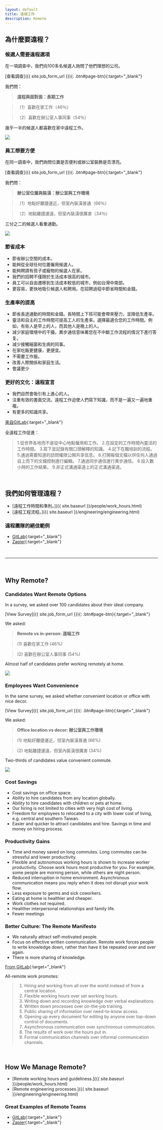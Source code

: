 ```yaml
---
layout: default
title: 遠端工作
description: Remote
---
```


## 為什麼要遠程？

### 候選人需要遠程選項

在一項調查中，我們向100多名候選人詢問了他們理想的公司。

[查看調查]({{ site.job_form_url }}){: .btn#page-btn}{:target="_blank"}


我們問：

> **遠程與面對面：長期工作**

>（1）喜歡在家工作（46％）

>（2）喜歡在辦公室人事同事（54％）

幾乎一半的候選人都喜歡在家中遠程工作。

<a href='https://photos.google.com/share/AF1QipMxsIEq8YerJCd6zmfEUiECgl2EfopQelywUxn5uC1byZcX-KwyqrxhqBWC5sUiag?key=LUFUcy00YWxPNGd1SFZ5THpub3ByZTR0NHVCRkF3&source=ctrlq.org' target="_blank"><img src='https://lh3.googleusercontent.com/06kx9VW65UYz3j6FOYyqaMA3JoorZ9POR9hioF4CcV2SA_aI0zBEa9owLHn0kw3FXtvoJrMrtc0GEg9FIFAjq4A1NdD65ywDwthdCtG69FP2TBNP8L4F4Cjk112RUZbglsgfoNPs9A=w2400' /></a>

### 員工想要方便

在同一調查中，我們詢問位置是否便利或辦公室裝飾是否漂亮。

[查看調查]({{ site.job_form_url }}){: .btn#page-btn}{:target="_blank"}

我們問：

> **辦公室位置與裝潢：辦公室與工作環境**

>（1）地點好離捷運近，但室內裝潢普通（66％）

>（2）地點離捷運遠，但室內裝潢很厲害（34％）

三分之二的候選人看重通勤。

<a href='https://photos.google.com/share/AF1QipP8_u94Y7OcEGkXXecPgg5kx7f74-_YtkhI7IbVFcxynsh5ULxrUgjRs3CJekgVag?key=TWJvUjRncmZpYTV4WjNTRmpzMkIxRHp4eW5hN3NB&source=ctrlq.org' target="_blank"><img src='https://lh3.googleusercontent.com/AOt7BxBzjJgfN2kslLoQlev4tK6g1ILFt4BMZvsQeafIY66qOc53kE3T2AhIjE3te3G18L57jSiBHWG8mRyBsnc503AIKsQN67mCMviOJTrLHBPRbv4zunMv-XFcySvC_FNHP7pzug=w2400' /></a>

### 節省成本

* 節省辦公空間的成本。
* 能夠從全球任何位置僱用候選人。
* 能夠聘請有孩子或寵物的候選人在家。
* 我們的招聘不僅限於生活成本很高的城市。
* 員工可以自由遷移到生活成本較低的城市，例如台灣中南部。
* 更容易，更快地吸引候選人和聘用。在招聘過程中節省時間和金錢。

### 生產率的提高
* 節省長途通勤的時間和金錢。長時間上下班可能會帶來壓力，並降低生產率。
* 靈活和自主的工作時間可提高工人的生產率。選擇最適合您的工作時間。例如，有些人是早上的人，而其他人是晚上的人。
* 減少家庭環境中的干擾。異步通信意味著您在不中斷工作流程的情況下進行答复。
* 減少接觸細菌和生病的同事。
* 在家吃飯更健康，更便宜。
* 不需要工作服。
* 改善人際關係和家庭生活。
* 會議更少

### 更好的文化：遠程宣言
* 我們自然會吸引有上進心的人。
* 注重有效的書面交流。遠程工作迫使人們寫下知識，而不是一遍又一遍地重複。
* 有更多的知識共享。

[來自GitLab](https://about.gitlab.com/company/culture/all-remote/){:target="_blank"}

全遠程工作促進：
> 1.從世界各地而不是從中心地點僱用和工作。
> 2.在設定的工作時間內靈活的工作時間。
> 3.寫下並記錄有關口頭解釋的知識。
> 4.記下在職培訓的流程。
> 5.通過需要知道的訪問權限公開共享信息。
> 6.打開每個文檔以供任何人通過自上而下的文檔控制進行編輯。
> 7.通過同步通信進行異步通信。
> 8.投入數小時的工作結果。
> 9.非正式溝通渠道上的正式溝通渠道。

<br>

## 我們如何管理遠程？

* [遠程工作時間和準則。]({{ site.baseurl }}/people/work_hours.html)
* [遠程工程流程。]({{ site.baseurl }}/engineering/engineering.html)

### 遠程團隊的絕佳範例

* [GitLab](https://about.gitlab.com/company/culture/all-remote/){:target="_blank"}
* [Zapier](https://zapier.com/learn/remote-work/){:target="_blank"}

<br>

---

<br>

## Why Remote?

### Candidates Want Remote Options

In a survey, we asked over 100 candidates about their ideal company. 

[View Survey]({{ site.job_form_url }}){: .btn#page-btn}{:target="_blank"}


We asked:

> **Remote vs in-person: 遠端工作**

> (1) 喜歡在家工作 (46%)

> (2) 喜歡在辦公室人事同事 (54%)

Almost half of candidates prefer working remotely at home.

<a href='https://photos.google.com/share/AF1QipMxsIEq8YerJCd6zmfEUiECgl2EfopQelywUxn5uC1byZcX-KwyqrxhqBWC5sUiag?key=LUFUcy00YWxPNGd1SFZ5THpub3ByZTR0NHVCRkF3&source=ctrlq.org' target="_blank"><img src='https://lh3.googleusercontent.com/06kx9VW65UYz3j6FOYyqaMA3JoorZ9POR9hioF4CcV2SA_aI0zBEa9owLHn0kw3FXtvoJrMrtc0GEg9FIFAjq4A1NdD65ywDwthdCtG69FP2TBNP8L4F4Cjk112RUZbglsgfoNPs9A=w2400' /></a>

### Employees Want Convenience

In the same survey, we asked whether convenient location or office with nice decor.

[View Survey]({{ site.job_form_url }}){: .btn#page-btn}{:target="_blank"}

We asked:

> **Office location vs decor: 辦公室與工作環境**

> (1) 地點好離捷運近，但室內裝潢普通 (66%)

> (2) 地點離捷運遠，但室內裝潢很厲害 (34%)

Two-thirds of candidates value convenient commute.

<a href='https://photos.google.com/share/AF1QipP8_u94Y7OcEGkXXecPgg5kx7f74-_YtkhI7IbVFcxynsh5ULxrUgjRs3CJekgVag?key=TWJvUjRncmZpYTV4WjNTRmpzMkIxRHp4eW5hN3NB&source=ctrlq.org' target="_blank"><img src='https://lh3.googleusercontent.com/AOt7BxBzjJgfN2kslLoQlev4tK6g1ILFt4BMZvsQeafIY66qOc53kE3T2AhIjE3te3G18L57jSiBHWG8mRyBsnc503AIKsQN67mCMviOJTrLHBPRbv4zunMv-XFcySvC_FNHP7pzug=w2400' /></a>

### Cost Savings
* Cost savings on office space.
* Ability to hire candidates from any location globally. 
* Ability to hire candidates with children or pets at home.
* Our hiring is not limited to cities with very high cost of living.
* Freedom for employees to relocated to a city with lower cost of living, e.g. central and southern Taiwan.
* Easier and quicker to attract candidates and hire. Savings in time and money on hiring process.

### Productivity Gains
* Time and money saved on long commutes. Long commutes can be stressful and lower productivity.
* Flexible and autonomous working hours is shown to increase worker productivity. Choose work hours most productive for you. For example, some people are morning person, while others are night person.
* Reduced interruption in home environment. Asynchronous communication means you reply when it does not disrupt your work flow.
* Less exposure to germs and sick coworkers.
* Eating at home is healthier and cheaper.
* Work clothes not required.
* Healither interpersonal relationships and family life.
* Fewer meetings

### Better Culture: The Remote Manifesto
* We naturally attract self-motivated people.
* Focus on effective written communication. Remote work forces people to write knowledge down, rather than have it be repeated over and over again.
* There is more sharing of knowledge.

[From GitLab](https://about.gitlab.com/company/culture/all-remote/){:target="_blank"}

All-remote work promotes:
> 1. Hiring and working from all over the world instead of from a central location.
> 2. Flexible working hours over set working hours.
> 3. Writing down and recording knowledge over verbal explanations.
> 4. Written down processes over on-the-job training.
> 5. Public sharing of information over need-to-know access.
> 6. Opening up every document for editing by anyone over top-down control of documents.
> 7. Asynchronous communication over synchronous communication.
> 8. The results of work over the hours put in.
> 9. Formal communication channels over informal communication channels.

<br>

## How We Manage Remote?

* [Remote working hours and guideliness.]({{ site.baseurl }}/people/work_hours.html)
* [Remote engineering processes.]({{ site.baseurl }}/engineering/engineering.html)

### Great Examples of Remote Teams

* [GitLab](https://about.gitlab.com/company/culture/all-remote/){:target="_blank"}
* [Zapier](https://zapier.com/learn/remote-work/){:target="_blank"}
